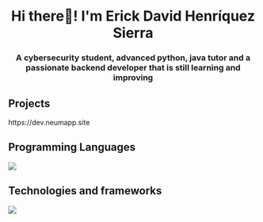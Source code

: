 <h1 align="center">Hi there👋! I'm Erick David Henríquez Sierra </h1>
<h3 align="center">A cybersecurity student, advanced python, java tutor and a passionate backend developer that is still learning and improving</h3>

<p align="center">
    <h2>Projects</h2>  
https://dev.neumapp.site
</p>

<p align="center">
    <h2>Programming Languages</h2>
    <a href="https://skillicons.dev">
        <img src="https://skillicons.dev/icons?i=python,java,javascript,typescript,html,css" />
    </a>
</p>

<p align="center">
    <h2>Technologies and frameworks</h2>
    <a href="https://skillicons.dev">
        <img src="https://skillicons.dev/icons?i=express,mongodb,postgres,nodejs,react" />
    </a>
</p>
